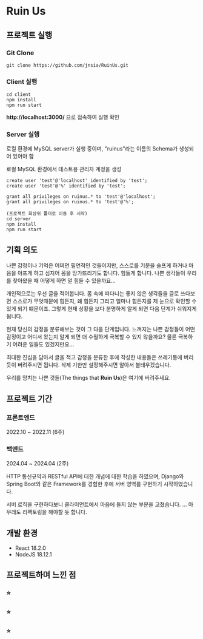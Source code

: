 # Ruin Us

## 프로젝트 실행

### Git Clone
```
git clone https://github.com/jnsia/RuinUs.git
```

### Client 실행
```
cd client
npm install
npm run start
```
**http://localhost:3000/** 으로 접속하여 실행 확인

### Server 실행
로컬 환경에 MySQL server가 실행 중이며, "ruinus"라는 이름의 Schema가 생성되어 있어야 함

로컬 MySQL 환경에서 테스트용 관리자 계정을 생성

```
create user 'test'@'localhost' identified by 'test';
create user 'test'@'%' identified by 'test';

grant all privileges on ruinus.* to 'test'@'localhost';
grant all privileges on ruinus.* to 'test'@'%';
```

```
(프로젝트 최상위 폴더로 이동 후 시작)
cd server
npm install
npm run start
```

## 기획 의도

나쁜 감정이나 기억은 어쩌면 필연적인 것들이지만, 스스로를 기분을 슬프게 하거나 마음을 아프게 하고 심지어 몸을 망가뜨리기도 합니다.  힘들게 합니다. 나쁜 생각들이 우리를 찾아왔을 때 어떻게 하면 덜 힘들 수 있을까요...

개인적으로는 우선 글을 적어봅니다. 몸 속에 떠다니는 좋지 않은 생각들을 글로 쓰다보면 스스로가 무엇때문에 힘든지, 왜 힘든지 그리고 얼마나 힘든지를 제 눈으로 확인할 수 있게 되기 떄문이죠. 그렇게 현재 상황을 보다 분명하게 알게 되면 다음 단계가 쉬워지게 됩니다.

현재 당신의 감정을 분류해보는 것이 그 다음 단계입니다. 느껴지는 나쁜 감정들이 어떤 감정이고 어디서 왔는지 알게 되면 더 수월하게 극복할 수 있지 않을까요? 물론 극복하기 어려운 일들도 있겠지만요...

최대한 진심을 담아서 글을 적고 감정을 분류한 후에 작성한 내용들은 쓰레기통에 버리듯이 버려주시면 됩니다. 삭제 기한만 설정해주시면 알아서 불태우겠습니다.

우리를 망치는 나쁜 것들(The things that **Ruin Us**)은 여기에 버려주세요.

## 프로젝트 기간

### 프론트엔드
2022.10 ~ 2022.11 (6주)

### 백엔드
2024.04 ~ 2024.04 (2주)

HTTP 통신규약과 RESTful API에 대한 개념에 대한 학습을 하였으며,
Django와 Spring Boot와 같은 Framework를 경험한 후에
서버 영역를 구현하기 시작하였습니다.

서버 로직을 구현하다보니 클라이언트에서 마음에 들지 않는 부분을 고쳤습니다.
... 아무래도 리팩토링을 해야할 듯 합니다.


## 개발 환경

- React 18.2.0
- NodeJS 18.12.1

## 프로젝트하며 느낀 점

### ⭐ 

### ⭐ 

### ⭐ 